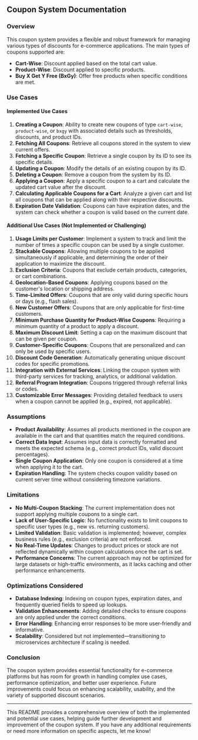 ## Coupon System Documentation

### Overview

This coupon system provides a flexible and robust framework for managing various types of discounts for e-commerce applications. The main types of coupons supported are:

- **Cart-Wise**: Discount applied based on the total cart value.
- **Product-Wise**: Discount applied to specific products.
- **Buy X Get Y Free (BxGy)**: Offer free products when specific conditions are met.

### Use Cases

#### Implemented Use Cases

1. **Creating a Coupon**: Ability to create new coupons of type `cart-wise`, `product-wise`, or `bxgy` with associated details such as thresholds, discounts, and product IDs.
2. **Fetching All Coupons**: Retrieve all coupons stored in the system to view current offers.
3. **Fetching a Specific Coupon**: Retrieve a single coupon by its ID to see its specific details.
4. **Updating a Coupon**: Modify the details of an existing coupon by its ID.
5. **Deleting a Coupon**: Remove a coupon from the system by its ID.
6. **Applying a Coupon**: Apply a specific coupon to a cart and calculate the updated cart value after the discount.
7. **Calculating Applicable Coupons for a Cart**: Analyze a given cart and list all coupons that can be applied along with their respective discounts.
8. **Expiration Date Validation**: Coupons can have expiration dates, and the system can check whether a coupon is valid based on the current date.

#### Additional Use Cases (Not Implemented or Challenging)

1. **Usage Limits per Customer**: Implement a system to track and limit the number of times a specific coupon can be used by a single customer.
2. **Stackable Coupons**: Allowing multiple coupons to be applied simultaneously if applicable, and determining the order of their application to maximize the discount.
3. **Exclusion Criteria**: Coupons that exclude certain products, categories, or cart combinations.
4. **Geolocation-Based Coupons**: Applying coupons based on the customer's location or shipping address.
5. **Time-Limited Offers**: Coupons that are only valid during specific hours or days (e.g., flash sales).
6. **New Customer Offers**: Coupons that are only applicable for first-time customers.
7. **Minimum Purchase Quantity for Product-Wise Coupons**: Requiring a minimum quantity of a product to apply a discount.
8. **Maximum Discount Limit**: Setting a cap on the maximum discount that can be given per coupon.
9. **Customer-Specific Coupons**: Coupons that are personalized and can only be used by specific users.
10. **Discount Code Generation**: Automatically generating unique discount codes for specific promotions.
11. **Integration with External Services**: Linking the coupon system with third-party services for tracking, analytics, or additional validation.
12. **Referral Program Integration**: Coupons triggered through referral links or codes.
13. **Customizable Error Messages**: Providing detailed feedback to users when a coupon cannot be applied (e.g., expired, not applicable).

### Assumptions

- **Product Availability**: Assumes all products mentioned in the coupon are available in the cart and that quantities match the required conditions.
- **Correct Data Input**: Assumes input data is correctly formatted and meets the expected schema (e.g., correct product IDs, valid discount percentages).
- **Single Coupon Application**: Only one coupon is considered at a time when applying it to the cart.
- **Expiration Handling**: The system checks coupon validity based on current server time without considering timezone variations.

### Limitations

- **No Multi-Coupon Stacking**: The current implementation does not support applying multiple coupons to a single cart.
- **Lack of User-Specific Logic**: No functionality exists to limit coupons to specific user types (e.g., new vs. returning customers).
- **Limited Validation**: Basic validation is implemented; however, complex business rules (e.g., exclusion criteria) are not enforced.
- **No Real-Time Updates**: Changes to product prices or stock are not reflected dynamically within coupon calculations once the cart is set.
- **Performance Concerns**: The current approach may not be optimized for large datasets or high-traffic environments, as it lacks caching and other performance enhancements.

### Optimizations Considered

- **Database Indexing**: Indexing on coupon types, expiration dates, and frequently queried fields to speed up lookups.
- **Validation Enhancements**: Adding detailed checks to ensure coupons are only applied under the correct conditions.
- **Error Handling**: Enhancing error responses to be more user-friendly and informative.
- **Scalability**: Considered but not implemented—transitioning to microservices architecture if scaling is needed.

### Conclusion

The coupon system provides essential functionality for e-commerce platforms but has room for growth in handling complex use cases, performance optimization, and better user experience. Future improvements could focus on enhancing scalability, usability, and the variety of supported discount scenarios.

---

This README provides a comprehensive overview of both the implemented and potential use cases, helping guide further development and improvement of the coupon system. If you have any additional requirements or need more information on specific aspects, let me know!
